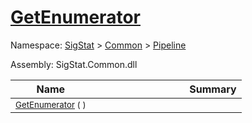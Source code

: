 # [GetEnumerator](./SequentialTransformPipeline-100663507.md)

Namespace: [SigStat]() > [Common](./../../README.md) > [Pipeline](./../README.md)

Assembly: SigStat.Common.dll

| Name | Summary  |
| ------| -----------:|
| <sub>[GetEnumerator](./SequentialTransformPipeline-100663507.md) (  )</sub> | <img width=225/><sub></sub>
